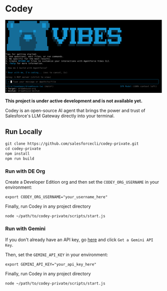 # Codey

![Codey Screenshot](./docs/assets/codey.png)

**This project is under active development and is not available yet.**

Codey is an open-source AI agent that brings the power and trust of Salesforce's LLM Gateway directly into your terminal.

## Run Locally

```
git clone https://github.com/salesforcecli/codey-private.git
cd codey-private
npm install
npm run build
```

### Run with DE Org

Create a Developer Edition org and then set the `CODEY_ORG_USERNAME` in your environment:

```
export CODEY_ORG_USERNAME="your_username_here"
```

Finally, run Codey in any project directory

```
node ~/path/to/codey-private/scripts/start.js
```

### Run with Gemini

If you don't already have an API key, go [here](https://ai.google.dev/gemini-api/docs) and click `Get a Gemini API Key`.

Then, set the `GEMINI_API_KEY` in your environment:

```
export GEMINI_API_KEY="your_api_key_here"
```

Finally, run Codey in any project directory

```
node ~/path/to/codey-private/scripts/start.js
```
